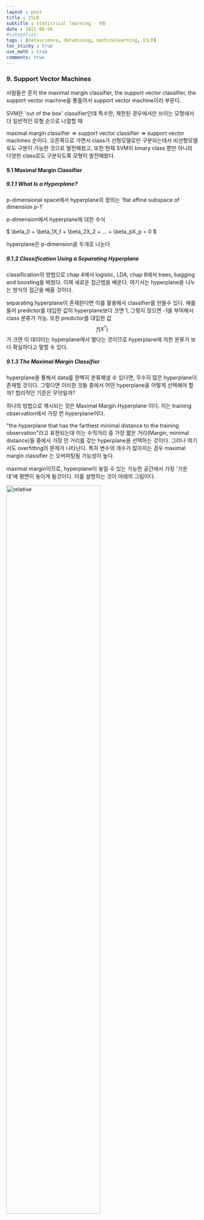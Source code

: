 ```yaml
---
layout : post
title : ISLR
subtitle : statistical learning - 9장
date : 2021-08-09
#categories:
tags : [datascience, datamining, machinelearning, ISLR]
toc_sticky : true
use_math : true
comments: true
---
```


### 9. Support Vector Machines

사람들은 흔히 the maximal margin classifier, the support vector classifier, the support vector machine을 통틀어서 support vector machine이라 부른다.

SVM은 'out of the box' classifier인데 특수한, 제한된 경우에서만 쓰이는 모형에서 더 일반적인 모형 순으로 나열할 때

maximal margin classifier => support vector classifier => support vector machines 순이다. 오른쪽으로 가면서 class가 선형모델로만 구분되는데서 비선형모델로도 구분이 가능한 것으로 발전해왔고, 또한 현재 SVM이 binary class 뿐만 아니라 다양한 class로도 구분되도록 모형이 발전해왔다.



#### 9.1 Maximal Margin Classifier



##### 9.1.1 What Is a Hyperplane?

p-dimensional space에서 hyperplane의 정의는 'flat affine subspace of dimension p-1'

p-dimension에서 hyperplane에 대한 수식

$
\beta_0 + \beta_1X_1 + \beta_2X_2 + ... + \beta_pX_p = 0
$

hyperplane은 p-dimension을 두개로 나눈다



##### 9.1.2 Classification Using a Separating Hyperplane 

classification의 방법으로 chap 4에서 logistic, LDA, chap 8에서 trees, bagging and boosting을 배웠다. 이제 새로운 접근법을 배운다. 여기서는 hyperplane을 나누는 방식의 접근을 배울 것이다.

separating hyperplane이 존재한다면 이를 활용해서 classifier를 만들수 있다. 예를들어 predictor를 대입한 값이 hyperplane보다 크면 1, 그렇지 않으면 -1을 부여해서 class 분류가 가능. 또한 predictor를 대입한 값 
$$
f(X^*)
$$
가 크면 이 데이터는 hyperplane에서 멀다는 것이므로 hyperplane에 의한 분류가 보다 확실하다고 말할 수 있다. 



##### 9.1.3 The Maximal Margin Classifier

hyperplane을 통해서 data를 완벽히 분류해낼 수 있다면, 무수히 많은 hyperplane이 존재할 것이다. 그렇다면 이러한 것들 중에서 어떤 hyperplane을 어떻게 선택해야 할까? 합리적인 기준은 무엇일까?

하나의 방법으로 제시되는 것은 Maximal Margin Hyperplane 이다. 이는 training observation에서 가장 먼 hyperplane이다. 

"the hyperplane that has the farthest minimal distance to the training observation"라고 표현되는데 이는 수직거리 중 가장 짧은 거리(Margin, minimal distance)들 중에서 가장 먼 거리를 갖는 hyperplane을 선택하는 것이다. 그러나 여기서도 overfitting의 문제가 나타난다. 특히 변수의 개수가 많아지는 경우 maximal margin classifier 는 오버피팅될 가능성이 높다. 

maximal margin이므로, hyperplane이 놓일 수 있는 가능한 공간에서 가장 '가운데'에 평면이 놓이게 될것이다.  이를 설명하는 것이 아래의 그림이다.

<img src='{{"/assets/img/islr9-1.png"| relative_url}}'  width="70%" height="70%" title="1" alt='relative'>

그림 아래 설명부분에 보면 support vector라는 것이 나온다. 왜 support vector인가?

우선 이들은 p 차원 공간안에 있는 벡터이며, 이 벡터가 아주 살짝만 움직여도 maximal margin hyperplane이 바뀔 수 있기 때문에 maximal margin hyperplane을 'support' 한다고 하여 support vector라고 명명된다. 

또한 maximal margin hyperplane은 support vector와 같은 일부 데이터에만 의존하기 때문에 hyperplane에서 멀리 떨어진 데이터가 움직이는 것은 hyperplane에 영향을 안준다. 



##### 9.1.4 Construction of the Maximal Margin Classifier

Maximal margin hyperplane은 optimization의 문제이다. 즉

$
Maximize_{\beta_0, \beta_1,...,\beta_p } M
$

$
subject \ \ to \sum^p \beta_j ^2 = 1
$

$
y_i(\beta_0 + \beta_1 x_{i1} + ... \beta_{p}x_{ip}) \geq M
$

세번째 조건은 분류가 올바르게 되었는지(M은 양수)이며 두번째 조건은 hyperplane의 경우 
$$
\beta_0 + \beta_1X_1 + \beta_2X_2 + ... + \beta_pX_p = 0
$$
이므로 평면을 만들때 해당되는 조건은 아니다. 다만, 이 조건으로 인해서 
$$
y_i(\beta_0 + \beta_1 x_{i1} + ... \beta_{p}x_{ip})
$$
가 margin을 나타내는 수직거리가 되고 이 값이 M 보다 크게 되는 최대의 M 값을 구하는 것은 결국 

Maximal Margin Hyperplane을 의미하는 것이다.

##### 9.1.5 The Non-separable Case

hyperplane을 만들 수 없는 경우?

soft-margin이라 불리는 class를 ''거의'' 나누는 hyperplane을 만드는 것이다.  이를 다음 장에서 support vector classifier로 배운다. 



#### 9.2 Support Vector Classifiers



##### 9.2.1 Overview of the Support Vector Classifier

(1) hyperplane을 통해 데이터를 완전히 분류할 수 없는 경우 존재

(2) 완전히 분류되더라도 오버피팅의 위험이 있거나, 아주 작은 변동에도 모델 자체가 크게 변할 위험 존재



==> soft margin을 활용해서 robustness를 달성하며, 소수의 데이터를 제외한 대부분의 데이터에서 더 좋은 성능을 가지도록 만들 수 있다.



이러한  방법을 책에서는 support vector classifier 혹은 soft margin classifier 라고 부른다. 

일부의 데이터에 대한 분류 오류(wrong side of the margin, wrong side of the hyperplane)를 감소하고 서라도 대부분의 데이터에서 훨씬 더 좋은 분류 성능을 가진다면 이러한 모델을 선택하게 될 것.

##### 9.2.2 Details of the Support Vector Classifier

support vector classifier의 식은 아래와 같다.

$
Maximize_{\beta_0, \beta_1,...,\beta_p,\epsilon_1,...,\epsilon_n } M
$

$subject \ \ to \sum^p \beta_j ^2 = 1$

$
y_i(\beta_0 + \beta_1 x_{i1} + ... \beta_{p}x_{ip}) \geq M(1-\epsilon_i)
$

$
\epsilon_i \geq 0 \ , \ \ \sum \epsilon_i \leq C
$

여기서 epsilon의 값은 slack variable로 관측치가 margin이나 hyperplane 기준 반대 방향에 있도록 허용하는 정도를 나타내는 수치이다. 만약 모든 i 에 대해 epsilon_i 이 0이라면 모든 관측치들이 올바르게 분류되도록 hyperplane을 만들어야 한다. 그러나 epsilon_j 값이 0보다 크다면, j 관측치는 반드시 올바른 분류의 margin의 반대 방향에 위치하게 될 것이다.  나아가 epsilon_k 값이 1보다 크다면 k 관측치는 hyperplane의 반대방향에 위치하게 될 것이다. 

tuning parameter C의 역할은 epsilon이 용인하는 오류들의 정도와 개수를 결정해준다. C=0이라면 모든 epsilon이 0이라는 의미이므로 이는 9.1에서 배웠던 maximal margin hyperplane과 동일하다.  만일 C>0 이라면 C 값 이상의 점의 개수는 다른 hyperplane에 위치할 수 없다.(왜냐면 epsilon이 1 이상이어야 반대편 평면에 점이 위치하기 때문에) 

C가 크다는 말은 오류의 용인 범위가 넓다는 말이므로 margin은 넓어진다. Margin이 넓다는 것은 모형이 그만큼 robust하다는 것이고  bias - variance trade-off 관계를 통해서 볼 때,  분산이 작고 bias 가 커질 것이다.  반대로 C가 작아지면 용인 범위가 좁아지는 것으로 margin은 좁아질 것이다. 즉 대부분의 train 데이터가 모두 올바르게 분류되기 때문에 overfitting 의 문제를 피할 수 없다. C는 tuning parameter로 CV값을 통해 결정된다.

앞에 maximal margin hyperplane에서와 동일하게 support vector classifier 또한 일부의 데이터들로 인해서 hyperplane이 결정된다. 차이점은 support vector classifier는 일부의 오류 데이터를 용인한다는 것에 있기 때문에 margin에 놓여진 모든 데이터들(참이든 오류든)이 support vector로 여겨진다. 즉 오류데이터 또한 hyperplane 결정에 관여한다는 것이 maximal margin hyperplane과의 차이라 하겠다. 

이제 C 와 support vector 간의 관계를 보자. C 값이 커진다는 것은 support vector 들이 많아진다는 것이다. 이 말은 곧 hyperplane을 결정하는 데에 많은 데이터가 요구된다는 것이다. 



###### logistic , LDA, SV classifier

support vector classifier는 일부 데이터에 의해 hyperplane이 결정되는데 이는 logistifc regression과 유사하다. logistic regression 또한 boundary에서 먼 일부 데이터들은 boundary 결정에 크게 관여하지 않는다(insensitive).

이는 LDA와는 정반대의 학습방법이라 할 수 있다. LDA의 경우는 class에 대한 모든 관측치들의 평균과 분산을 고려해서 분류 기준을 만들기 때문이다.



#### 9.3 Support Vector Machines

non-linear decision boundary?? support vector machines은 비선형의 boundary를 자동으로 만들어낸다.



##### 9.3.1 Classification with Non-linear Decision

support vector classifier는 선형 boundary를 만들어낸다. 그러나 비선형의 boundary를 사용하고 싶다면?

이전 chapter에서 공부했듯, 우리는 quadratic , cubic term을 만들어내어 비선형의 데이터를 모형에 적합시켰다. 즉 support vector classifier의 hyperplane을 만들때 이차 혹은 삼차항이 들어간 식을 사용함으로써, 비선형 boundary를 만들어 낼 수 있다.  식은 아래와 같다.

feature term 

$
X_1, X_2, .... , X_p
$

에서

$
X_1, X_1^2, X_2, X_2^2, ... ,X_p,X_p^2
$

로 feature space를 확장시켜 최적화를 한다


$
Maximize_{\beta_0, \beta_{11}, \beta_{12},,...,\beta_{p1},\beta_{p2}, \epsilon_1,...,\epsilon_n } M
$

$
subject \ \ to \ y_i(\beta_0 + \sum_j^p \beta_{j1} x_{ij} +  \sum _j^p \beta_{j2}x_{ij}^2) \geq M(1-\epsilon_i)
$

$
\epsilon_i \geq 0 \ , \ \ \sum \epsilon_i \leq C \ , \ \ \sum_j^p\sum_k^2 \beta_{jk} ^2 = 1
$

변수의 차원을 높여서 모델에 추가하면 계산량이 많아진다. Support Vector Machine은 support vector classifier에서 사용된 feature space를 보다 확장시켜서 계산량을 적정 수준으로 맞춰준다.



##### 9.3.2 The Support Vector Machine

feature space를 어떻게 확장시켜줄 것인가? ==> Kernel을 사용해서.

support vector classifier의 해를 찾는 과정(여기서 해는 아마 계수값 beta인듯?)은 관측치들의 내적과 관련이 있다. 즉 식으로 이를 보이면, linear support vector classifier는

$
f(x) = \beta_0 + \sum_i ^n \alpha_i \langle x,x_i \rangle
$

여기서 x 는 new point, x_i 는 training point 인데 training data가 support vector인 경우에만 alpha 값이 non-zero이다. 즉 S를 support vector들의 집합이라고 할 때,

$
f(x )= \beta_0 + \sum _{i \in S}\alpha_i \langle x,x_i \rangle
$
 

이를 일반화 시켜서 kernel K 함수(kernel은 두 데이터들의 관계를 설명)를 통해 classifier를 만들 수 있다. 여러가지 커널에 대해 classifier의 식은 아래와 같다.

$
f(x )= \beta_0 + \sum _{i \in S}\alpha_i K( x,x_i)
$




(1)linear kernel (Pearson correlation을 통해 두 관측치 관계를 보는 것)

$K(x_i, x_i') = \sum _j ^p x_{ij}x_{i'j'}$

(2)polynomial kernel(degree of d) (linear kernel에 비해 훨씬 flexible boundary를 만들 수 있다)

$K(x_i, x_i') = (1 + \sum _j ^p x_{ij}x_{i'j'})^d$

(※ (2)와 같이 non-linear kernel을 사용해서 classifier를 만드는 것을 support vector machine이라고 한다. 만약 d=1이라면 SVM은 SV classifier와 동일한 것이다.)



(3)radial kernel (Radial Basis Function , RBF) (Gaussian kernel이라고도 불림) (gamma 값이 클수록 non-linear)

$K(x_i, x_i') = exp(-\gamma \sum _j ^p( x_{ij}-x_{i'j'})^2)$

(3)의 원리는 다음과 같다. 특정 test 데이터가 만약 training obs와 유클리드 거리가 멀다면

$\sum( x_{ij}-x_{i'j'})^2$

의 크기는 커질것이고 결과적으로 kernel의 값은 작아질 것이다. 즉 거리가 멀리 떨어진 데이터들은 boundary(hyperplane)을 설명하는 데에 큰 역할을 하지 못할 것이고, kernel은 local behavior를 가지게 된다. 즉 training data 근처에 있는 test data 만이 정확한 분류가 될 것이다. 

앞서 말했지만 kernel을 사용하면 계산량이 줄어드는데, radial kernel의 경우 feature space가 implicit하고 infinite-dimensional 이므로 계산량이 절대적으로 감소한다.(?)

<img src='{{"/assets/img/islr9-2.png"| relative_url}}'  width="70%" height="70%" title="1" alt='relative'>



##### 9.3.3 An Application to the Heart Disease Data

생략.



#### 9.4 SVMs with More than Two Classes

SVM은 개념적으로 두가지 이상의 분류에 적합하지 않다.  그럼에도 불구하고 class가 많을 경우 svm을 사용해서 많은 class를 분류하려는 시도가 있었다.



##### 9.4.1 One-Versus-One Classification

k개의 class가 존재할 때, 2개의 class를 뽑는 가능한 모든 조합을 찾아서 각각을 1 그리고 -1로 두고 SVM을 {k combination 2} 만큼 실행. 이 중에서 가장 빈도가 높은 class를 선택한다.

##### 9.4.2 One-Versus-All Classification

one , the others



#### 9.5 Relationship to Logistic Regression

hyperplane을 만들면서 오류에 대한 어느정도의 허용 범위를 지정한다든지, 혹은 커널을 사용해서 비선형적인 boundary를 만드는 등의 시도는 사실 매우 독창적인 시도라고 보일 수 있따. 그러나 SVM과 과거의 분류 방식들은 여전히 많은 부분에서 접점을 가진다. 

support vector classifier 부분에서 언급했던 제약조건하에서 최적화 식을 상기해보자. 그 식은 다음과 같이 쓸 수 있다.

$
minimize_{\beta_0, \beta_1, ..., \beta_p} \{\sum max[0, 1-y_if(x_i)] + \lambda \sum _j ^ p \beta_j^2 \}
$

우선 penalty 항을 보자.

여기서 lambda가 크다는 것은 그만큼 오류를 많이 허용한다는 뜻으로 support vector classifier 최적화 식에 나왔던 C의 값이 크다는 것과 동일하게 작용한다.(ridge에서의 penalty 값 => lambda가 크면 분산이 작아진다) 

이제 loss fuction을 보자

$
L(X, y , \beta) = \sum max[0, 1-y_if(x_i)]
$

이를 hinge loss라고 한다. 식에서도 알 수 있듯, support vector가 아닌 plane에 의해 올바르게 분류된 부분은 loss를 무조건 0으로 만들고, support vector 부분만이 loss를 통제할 수 있다. 즉 support vector에 의해 plane이 만들어지는 것이다.  logistic function의 loss function 또한 이와 비슷한데 차이는 완전한 0을 만들지 않는것에 있다.

<img src='{{"/assets/img/islr9-3.png"| relative_url}}'  width="70%" height="70%" title="1" alt='relative'>

이러한 차이에도 불구하고, 0 혹은 0에 가까운 작은 값을 만드는 것은 boundary와 매우 멀리 떨어져 있는 값이므로 logistic과 SVMs은 매우 유사한 분류 결과를 가지고 온다. class들이 매우 잘 분류되어 있다면 SVM이 더 좋은 결과를, 반대로 class들이 꽤나 겹쳐 있는 경우에는 logistic regression이 더 좋은 결과를 가지고 올 것이다. 

앞에서도 말했듯, C, lambda, margin 들을 잘 선택하는 것은 결국 bias - variance 를 결정하는 데에 결정적인 역할을 하게 된다. 

SVMs 만이 kernel을 사용하는가? 그것은 아니다. logistic에서도 사용은 가능하다. 단 SVM 만큼은 아닌듯

또한 SVR도 있다. target 변수가 연속형인 경우 regression을 사용하는데, 여전히 그 원리는 loss를 최소화하는 계수값을 찾는 데에 있다. 단 loss가 바뀐다. 특정 margin 밖에 있는 잔차들의 값을 loss로 보고 이를 줄이고자 한다. 

